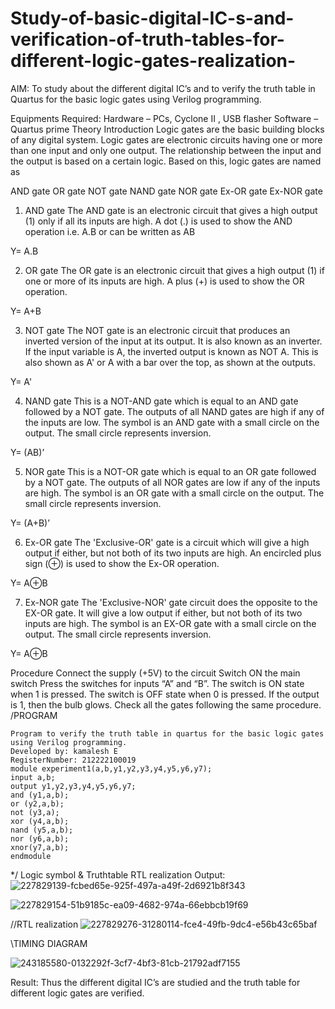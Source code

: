 # Study-of-basic-digital-IC-s-and-verification-of-truth-tables-for-different-logic-gates-realization-
 AIM:
To study about the different digital IC’s and to verify the truth table in Quartus for the basic logic gates using Verilog programming.

Equipments Required:
Hardware – PCs, Cyclone II , USB flasher
Software – Quartus prime
Theory
Introduction
Logic gates are the basic building blocks of any digital system. Logic gates are electronic circuits having one or more than one input and only one output. The relationship between the input and the output is based on a certain logic. Based on this, logic gates are named as

AND gate
OR gate
NOT gate
NAND gate
NOR gate
Ex-OR gate
Ex-NOR gate
1) AND gate
The AND gate is an electronic circuit that gives a high output (1) only if all its inputs are high. A dot (.) is used to show the AND operation i.e. A.B or can be written as AB

Y= A.B

2) OR gate
The OR gate is an electronic circuit that gives a high output (1) if one or more of its inputs are high. A plus (+) is used to show the OR operation.

Y= A+B

3) NOT gate
The NOT gate is an electronic circuit that produces an inverted version of the input at its output. It is also known as an inverter. If the input variable is A, the inverted output is known as NOT A. This is also shown as A' or A with a bar over the top, as shown at the outputs.

Y= A'

4) NAND gate
This is a NOT-AND gate which is equal to an AND gate followed by a NOT gate. The outputs of all NAND gates are high if any of the inputs are low. The symbol is an AND gate with a small circle on the output. The small circle represents inversion.

Y= (AB)’

5) NOR gate
This is a NOT-OR gate which is equal to an OR gate followed by a NOT gate. The outputs of all NOR gates are low if any of the inputs are high. The symbol is an OR gate with a small circle on the output. The small circle represents inversion.

Y= (A+B)’

6) Ex-OR gate
The 'Exclusive-OR' gate is a circuit which will give a high output if either, but not both of its two inputs are high. An encircled plus sign (⊕) is used to show the Ex-OR operation.

Y= A⊕B

7) Ex-NOR gate
The 'Exclusive-NOR' gate circuit does the opposite to the EX-OR gate. It will give a low output if either, but not both of its two inputs are high. The symbol is an EX-OR gate with a small circle on the output. The small circle represents inversion.

Y= A⊕B

Procedure
Connect the supply (+5V) to the circuit
Switch ON the main switch
Press the switches for inputs “A” and “B”. The switch is ON state when 1 is pressed. The switch is OFF state when 0 is pressed.
If the output is 1, then the bulb glows.
Check all the gates following the same procedure.
/PROGRAM
```
Program to verify the truth table in quartus for the basic logic gates using Verilog programming.
Developed by: kamalesh E 
RegisterNumber: 212222100019
module experiment1(a,b,y1,y2,y3,y4,y5,y6,y7);
input a,b;
output y1,y2,y3,y4,y5,y6,y7;
and (y1,a,b);
or (y2,a,b);
not (y3,a);
xor (y4,a,b);
nand (y5,a,b);
nor (y6,a,b);
xnor(y7,a,b);
endmodule
```
*/
Logic symbol & Truthtable
RTL realization
Output:
![227829139-fcbed65e-925f-497a-a49f-2d6921b8f343](https://github.com/kamalesh2509/Study-of-basic-digital-IC-s-and-verification-of-truth-tables-for-different-logic-gates-realization-/assets/120444689/795ac913-c1e8-4a33-9b91-f5718225a332)

![227829154-51b9185c-ea09-4682-974a-66ebbcb19f69](https://github.com/kamalesh2509/Study-of-basic-digital-IC-s-and-verification-of-truth-tables-for-different-logic-gates-realization-/assets/120444689/13c8169e-a5c7-4aa9-a324-5be847906116)


//RTL realization
![227829276-31280114-fce4-49fb-9dc4-e56b43c65baf](https://github.com/kamalesh2509/Study-of-basic-digital-IC-s-and-verification-of-truth-tables-for-different-logic-gates-realization-/assets/120444689/d1bd13d0-d634-4d60-8d58-180210aeae6d)

\\TIMING DIAGRAM


![243185580-0132292f-3cf7-4bf3-81cb-21792adf7155](https://github.com/kamalesh2509/Study-of-basic-digital-IC-s-and-verification-of-truth-tables-for-different-logic-gates-realization-/assets/120444689/5a442688-befc-4f7b-b548-a242aa8a4393)

Result:
Thus the different digital IC’s are studied and the truth table for different logic gates are verified.
